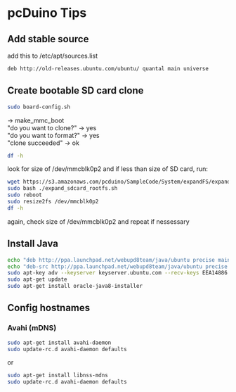 # pcDuino Tips

## Add stable source
add this to /etc/apt/sources.list
```bash
deb http://old-releases.ubuntu.com/ubuntu/ quantal main universe
```

## Create bootable SD card clone
```bash
sudo board-config.sh
```
-> make_mmc_boot  
"do you want to clone?" -> yes  
"do you want to format?" -> yes  
"clone succeeded" -> ok
  
```bash
df -h
```
look for size of /dev/mmcblk0p2 and if less than size of SD card, run: 
```bash
wget https://s3.amazonaws.com/pcduino/SampleCode/System/expandFS/expand_sdcard_rootfs.sh
sudo bash ./expand_sdcard_rootfs.sh
sudo reboot
sudo resize2fs /dev/mmcblk0p2
df -h
```
again, check size of /dev/mmcblk0p2 and repeat if nessessary

## Install Java
```bash
echo "deb http://ppa.launchpad.net/webupd8team/java/ubuntu precise main" | sudo tee -a /etc/apt/sources.list
echo "deb-src http://ppa.launchpad.net/webupd8team/java/ubuntu precise main" | sudo tee -a /etc/apt/sources.list
sudo apt-key adv --keyserver keyserver.ubuntu.com --recv-keys EEA14886
sudo apt-get update
sudo apt-get install oracle-java8-installer
```

## Config hostnames
### Avahi (mDNS)
```bash
sudo apt-get install avahi-daemon
sudo update-rc.d avahi-daemon defaults
```
or
```bash
sudo apt-get install libnss-mdns
sudo update-rc.d avahi-daemon defaults
```
